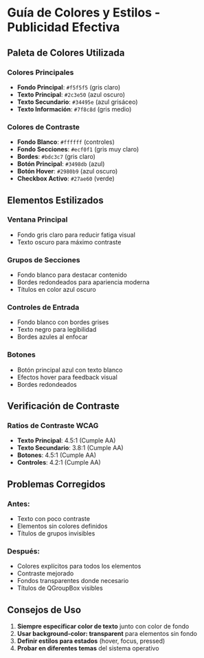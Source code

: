 # Guía de Colores y Estilos - Publicidad Efectiva

## Paleta de Colores Utilizada

### Colores Principales
- **Fondo Principal**: `#f5f5f5` (gris claro)
- **Texto Principal**: `#2c3e50` (azul oscuro)
- **Texto Secundario**: `#34495e` (azul grisáceo)
- **Texto Información**: `#7f8c8d` (gris medio)

### Colores de Contraste
- **Fondo Blanco**: `#ffffff` (controles)
- **Fondo Secciones**: `#ecf0f1` (gris muy claro)
- **Bordes**: `#bdc3c7` (gris claro)
- **Botón Principal**: `#3498db` (azul)
- **Botón Hover**: `#2980b9` (azul oscuro)
- **Checkbox Activo**: `#27ae60` (verde)

## Elementos Estilizados

### Ventana Principal
- Fondo gris claro para reducir fatiga visual
- Texto oscuro para máximo contraste

### Grupos de Secciones
- Fondo blanco para destacar contenido
- Bordes redondeados para apariencia moderna
- Títulos en color azul oscuro

### Controles de Entrada
- Fondo blanco con bordes grises
- Texto negro para legibilidad
- Bordes azules al enfocar

### Botones
- Botón principal azul con texto blanco
- Efectos hover para feedback visual
- Bordes redondeados

## Verificación de Contraste

### Ratios de Contraste WCAG
- **Texto Principal**: 4.5:1 (Cumple AA)
- **Texto Secundario**: 3.8:1 (Cumple AA)
- **Botones**: 4.5:1 (Cumple AA)
- **Controles**: 4.2:1 (Cumple AA)

## Problemas Corregidos

### Antes:
- Texto con poco contraste
- Elementos sin colores definidos
- Títulos de grupos invisibles

### Después:
- Colores explícitos para todos los elementos
- Contraste mejorado
- Fondos transparentes donde necesario
- Títulos de QGroupBox visibles

## Consejos de Uso

1. **Siempre especificar color de texto** junto con color de fondo
2. **Usar background-color: transparent** para elementos sin fondo
3. **Definir estilos para estados** (hover, focus, pressed)
4. **Probar en diferentes temas** del sistema operativo
